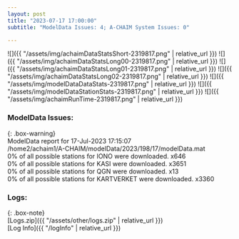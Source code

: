 ```yaml
---
layout: post
title: "2023-07-17 17:00:00"
subtitle: "ModelData Issues: 4; A-CHAIM System Issues: 0"

---
```


![]({{ "/assets/img/achaimDataStatsShort-2319817.png" | relative_url }})
![]({{ "/assets/img/achaimDataStatsLong00-2319817.png" | relative_url }})
![]({{ "/assets/img/achaimDataStatsLong01-2319817.png" | relative_url }})
![]({{ "/assets/img/achaimDataStatsLong02-2319817.png" | relative_url }})
![]({{ "/assets/img/modelDataDataStats-2319817.png" | relative_url }})
![]({{ "/assets/img/modelDataStationStats-2319817.png" | relative_url }})
![]({{ "/assets/img/achaimRunTime-2319817.png" | relative_url }})


### ModelData Issues:  
  
{: .box-warning}  
 ModelData report for 17-Jul-2023 17:15:07   
 /home2/achaim1/A-CHAIM/modelData/2023/198/17/modelData.mat   
 0% of all possible stations for IONO were downloaded. x646   
 0% of all possible stations for KASI were downloaded. x3651   
 0% of all possible stations for QGN were downloaded. x13   
 0% of all possible stations for KARTVERKET were downloaded. x3360   
  


### Logs:  
  
{: .box-note}  
[Logs.zip]({{ "/assets/other/logs.zip" | relative_url }})  
[Log Info]({{ "/logInfo" | relative_url }})  
